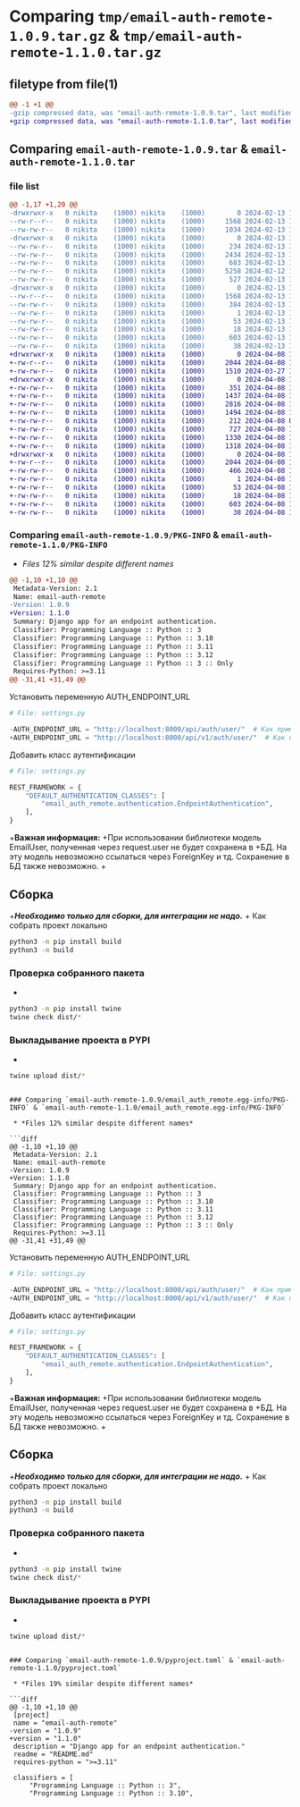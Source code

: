 # Comparing `tmp/email-auth-remote-1.0.9.tar.gz` & `tmp/email-auth-remote-1.1.0.tar.gz`

## filetype from file(1)

```diff
@@ -1 +1 @@
-gzip compressed data, was "email-auth-remote-1.0.9.tar", last modified: Tue Feb 13 15:47:34 2024, max compression
+gzip compressed data, was "email-auth-remote-1.1.0.tar", last modified: Mon Apr  8 14:58:07 2024, max compression
```

## Comparing `email-auth-remote-1.0.9.tar` & `email-auth-remote-1.1.0.tar`

### file list

```diff
@@ -1,17 +1,20 @@
-drwxrwxr-x   0 nikita    (1000) nikita    (1000)        0 2024-02-13 15:47:34.922991 email-auth-remote-1.0.9/
--rw-r--r--   0 nikita    (1000) nikita    (1000)     1568 2024-02-13 15:47:34.922991 email-auth-remote-1.0.9/PKG-INFO
--rw-rw-r--   0 nikita    (1000) nikita    (1000)     1034 2024-02-13 12:48:36.000000 email-auth-remote-1.0.9/README.md
-drwxrwxr-x   0 nikita    (1000) nikita    (1000)        0 2024-02-13 15:47:34.922991 email-auth-remote-1.0.9/email_auth_remote/
--rw-rw-r--   0 nikita    (1000) nikita    (1000)      234 2024-02-13 13:42:40.000000 email-auth-remote-1.0.9/email_auth_remote/__init__.py
--rw-rw-r--   0 nikita    (1000) nikita    (1000)     2434 2024-02-13 14:32:43.000000 email-auth-remote-1.0.9/email_auth_remote/authentication.py
--rw-rw-r--   0 nikita    (1000) nikita    (1000)      683 2024-02-13 15:46:55.000000 email-auth-remote-1.0.9/email_auth_remote/extensions.py
--rw-rw-r--   0 nikita    (1000) nikita    (1000)     5258 2024-02-12 12:26:49.000000 email-auth-remote-1.0.9/email_auth_remote/models.py
--rw-rw-r--   0 nikita    (1000) nikita    (1000)      527 2024-02-13 14:34:39.000000 email-auth-remote-1.0.9/email_auth_remote/settings.py
-drwxrwxr-x   0 nikita    (1000) nikita    (1000)        0 2024-02-13 15:47:34.922991 email-auth-remote-1.0.9/email_auth_remote.egg-info/
--rw-r--r--   0 nikita    (1000) nikita    (1000)     1568 2024-02-13 15:47:34.000000 email-auth-remote-1.0.9/email_auth_remote.egg-info/PKG-INFO
--rw-rw-r--   0 nikita    (1000) nikita    (1000)      384 2024-02-13 15:47:34.000000 email-auth-remote-1.0.9/email_auth_remote.egg-info/SOURCES.txt
--rw-rw-r--   0 nikita    (1000) nikita    (1000)        1 2024-02-13 15:47:34.000000 email-auth-remote-1.0.9/email_auth_remote.egg-info/dependency_links.txt
--rw-rw-r--   0 nikita    (1000) nikita    (1000)       53 2024-02-13 15:47:34.000000 email-auth-remote-1.0.9/email_auth_remote.egg-info/requires.txt
--rw-rw-r--   0 nikita    (1000) nikita    (1000)       18 2024-02-13 15:47:34.000000 email-auth-remote-1.0.9/email_auth_remote.egg-info/top_level.txt
--rw-rw-r--   0 nikita    (1000) nikita    (1000)      603 2024-02-13 15:47:26.000000 email-auth-remote-1.0.9/pyproject.toml
--rw-rw-r--   0 nikita    (1000) nikita    (1000)       38 2024-02-13 15:47:34.922991 email-auth-remote-1.0.9/setup.cfg
+drwxrwxr-x   0 nikita    (1000) nikita    (1000)        0 2024-04-08 14:58:07.736713 email-auth-remote-1.1.0/
+-rw-r--r--   0 nikita    (1000) nikita    (1000)     2044 2024-04-08 14:58:07.736713 email-auth-remote-1.1.0/PKG-INFO
+-rw-rw-r--   0 nikita    (1000) nikita    (1000)     1510 2024-03-27 15:31:17.000000 email-auth-remote-1.1.0/README.md
+drwxrwxr-x   0 nikita    (1000) nikita    (1000)        0 2024-04-08 14:58:07.732713 email-auth-remote-1.1.0/email_auth_remote/
+-rw-rw-r--   0 nikita    (1000) nikita    (1000)      351 2024-04-08 14:54:42.000000 email-auth-remote-1.1.0/email_auth_remote/__init__.py
+-rw-rw-r--   0 nikita    (1000) nikita    (1000)     1437 2024-04-08 14:51:55.000000 email-auth-remote-1.1.0/email_auth_remote/authentication.py
+-rw-rw-r--   0 nikita    (1000) nikita    (1000)     2816 2024-04-08 14:53:29.000000 email-auth-remote-1.1.0/email_auth_remote/middleware.py
+-rw-rw-r--   0 nikita    (1000) nikita    (1000)     1494 2024-04-08 14:45:35.000000 email-auth-remote-1.1.0/email_auth_remote/models.py
+-rw-rw-r--   0 nikita    (1000) nikita    (1000)      212 2024-04-08 07:54:28.000000 email-auth-remote-1.1.0/email_auth_remote/schema.py
+-rw-rw-r--   0 nikita    (1000) nikita    (1000)      727 2024-04-08 14:10:11.000000 email-auth-remote-1.1.0/email_auth_remote/settings.py
+-rw-rw-r--   0 nikita    (1000) nikita    (1000)     1330 2024-04-08 14:48:28.000000 email-auth-remote-1.1.0/email_auth_remote/utils.py
+-rw-rw-r--   0 nikita    (1000) nikita    (1000)     1318 2024-04-08 14:46:48.000000 email-auth-remote-1.1.0/email_auth_remote/views.py
+drwxrwxr-x   0 nikita    (1000) nikita    (1000)        0 2024-04-08 14:58:07.732713 email-auth-remote-1.1.0/email_auth_remote.egg-info/
+-rw-r--r--   0 nikita    (1000) nikita    (1000)     2044 2024-04-08 14:58:07.000000 email-auth-remote-1.1.0/email_auth_remote.egg-info/PKG-INFO
+-rw-rw-r--   0 nikita    (1000) nikita    (1000)      466 2024-04-08 14:58:07.000000 email-auth-remote-1.1.0/email_auth_remote.egg-info/SOURCES.txt
+-rw-rw-r--   0 nikita    (1000) nikita    (1000)        1 2024-04-08 14:58:07.000000 email-auth-remote-1.1.0/email_auth_remote.egg-info/dependency_links.txt
+-rw-rw-r--   0 nikita    (1000) nikita    (1000)       53 2024-04-08 14:58:07.000000 email-auth-remote-1.1.0/email_auth_remote.egg-info/requires.txt
+-rw-rw-r--   0 nikita    (1000) nikita    (1000)       18 2024-04-08 14:58:07.000000 email-auth-remote-1.1.0/email_auth_remote.egg-info/top_level.txt
+-rw-rw-r--   0 nikita    (1000) nikita    (1000)      603 2024-04-08 14:56:07.000000 email-auth-remote-1.1.0/pyproject.toml
+-rw-rw-r--   0 nikita    (1000) nikita    (1000)       38 2024-04-08 14:58:07.736713 email-auth-remote-1.1.0/setup.cfg
```

### Comparing `email-auth-remote-1.0.9/PKG-INFO` & `email-auth-remote-1.1.0/PKG-INFO`

 * *Files 12% similar despite different names*

```diff
@@ -1,10 +1,10 @@
 Metadata-Version: 2.1
 Name: email-auth-remote
-Version: 1.0.9
+Version: 1.1.0
 Summary: Django app for an endpoint authentication.
 Classifier: Programming Language :: Python :: 3
 Classifier: Programming Language :: Python :: 3.10
 Classifier: Programming Language :: Python :: 3.11
 Classifier: Programming Language :: Python :: 3.12
 Classifier: Programming Language :: Python :: 3 :: Only
 Requires-Python: >=3.11
@@ -31,41 +31,49 @@
 ```
 
 Установить переменную AUTH_ENDPOINT_URL
 
 ```python
 # File: settings.py
 
-AUTH_ENDPOINT_URL = "http://localhost:8000/api/auth/user/"  # Как пример
+AUTH_ENDPOINT_URL = "http://localhost:8000/api/v1/auth/user/"  # Как пример
 ```
 
 Добавить класс аутентификации
 
 ```python
 # File: settings.py
 
 REST_FRAMEWORK = {
     "DEFAULT_AUTHENTICATION_CLASSES": [
         "email_auth_remote.authentication.EndpointAuthentication",
     ],
 }
 ```
 
+**Важная информация:**
+При использовании библиотеки модель EmailUser, полученная через request.user не будет сохранена в
+БД. На эту модель невозможно ссылаться через ForeignKey и тд. Сохранение в БД также невозможно.
+
 ## Сборка
 
+***Необходимо только для сборки, для интеграции не надо.***
+
 Как собрать проект локально
 
 ```bash
 python3 -m pip install build
 python3 -m build 
 ```
 
 ### Проверка собранного пакета
+
 ```bash
 python3 -m pip install twine
 twine check dist/*
 ```
 
 ### Выкладывание проекта в PYPI
+
 ```bash
 twine upload dist/*
 ```
```

### Comparing `email-auth-remote-1.0.9/email_auth_remote.egg-info/PKG-INFO` & `email-auth-remote-1.1.0/email_auth_remote.egg-info/PKG-INFO`

 * *Files 12% similar despite different names*

```diff
@@ -1,10 +1,10 @@
 Metadata-Version: 2.1
 Name: email-auth-remote
-Version: 1.0.9
+Version: 1.1.0
 Summary: Django app for an endpoint authentication.
 Classifier: Programming Language :: Python :: 3
 Classifier: Programming Language :: Python :: 3.10
 Classifier: Programming Language :: Python :: 3.11
 Classifier: Programming Language :: Python :: 3.12
 Classifier: Programming Language :: Python :: 3 :: Only
 Requires-Python: >=3.11
@@ -31,41 +31,49 @@
 ```
 
 Установить переменную AUTH_ENDPOINT_URL
 
 ```python
 # File: settings.py
 
-AUTH_ENDPOINT_URL = "http://localhost:8000/api/auth/user/"  # Как пример
+AUTH_ENDPOINT_URL = "http://localhost:8000/api/v1/auth/user/"  # Как пример
 ```
 
 Добавить класс аутентификации
 
 ```python
 # File: settings.py
 
 REST_FRAMEWORK = {
     "DEFAULT_AUTHENTICATION_CLASSES": [
         "email_auth_remote.authentication.EndpointAuthentication",
     ],
 }
 ```
 
+**Важная информация:**
+При использовании библиотеки модель EmailUser, полученная через request.user не будет сохранена в
+БД. На эту модель невозможно ссылаться через ForeignKey и тд. Сохранение в БД также невозможно.
+
 ## Сборка
 
+***Необходимо только для сборки, для интеграции не надо.***
+
 Как собрать проект локально
 
 ```bash
 python3 -m pip install build
 python3 -m build 
 ```
 
 ### Проверка собранного пакета
+
 ```bash
 python3 -m pip install twine
 twine check dist/*
 ```
 
 ### Выкладывание проекта в PYPI
+
 ```bash
 twine upload dist/*
 ```
```

### Comparing `email-auth-remote-1.0.9/pyproject.toml` & `email-auth-remote-1.1.0/pyproject.toml`

 * *Files 19% similar despite different names*

```diff
@@ -1,10 +1,10 @@
 [project]
 name = "email-auth-remote"
-version = "1.0.9"
+version = "1.1.0"
 description = "Django app for an endpoint authentication."
 readme = "README.md"
 requires-python = ">=3.11"
 
 classifiers = [
     "Programming Language :: Python :: 3",
     "Programming Language :: Python :: 3.10",
```

